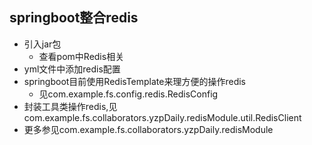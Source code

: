 ## springboot整合redis
- 引入jar包
    - 查看pom中Redis相关
- yml文件中添加redis配置
- springboot目前使用RedisTemplate来理方便的操作redis
    - 见com.example.fs.config.redis.RedisConfig
- 封装工具类操作redis,见com.example.fs.collaborators.yzpDaily.redisModule.util.RedisClient
- 更多参见com.example.fs.collaborators.yzpDaily.redisModule